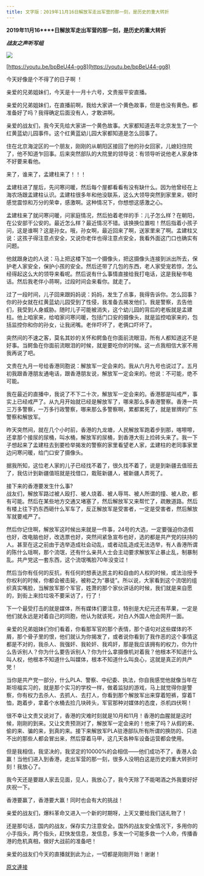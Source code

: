 ```yaml
---
title: 文字版：2019年11月16日解放军走出军营的那一刻，是历史的重大转折
---
```


**2019****年****11****月****16****日解放军走出军营的那一刻，是历史的重大转折**


***战友之声听写组***




[![](https://3.bp.blogspot.com/-vJk9B8HsU7g/XdDSiOK8qVI/AAAAAAAAAEg/90QxpEHKBd4qZgihp44QywGEgLY0SD9xgCK4BGAYYCw/s400/20191116.png)](http://3.bp.blogspot.com/-vJk9B8HsU7g/XdDSiOK8qVI/AAAAAAAAAEg/90QxpEHKBd4qZgihp44QywGEgLY0SD9xgCK4BGAYYCw/s1600/20191116.png)

[https://youtu.be/bpBeU44-gg8](https://youtu.be/bpBeU44-gg8)









今天好像是个不得了的日子啊 ！

亲爱的兄弟姐妹们，今天是十一月十六号，文贵报平安直播。

亲爱的兄弟姐妹们，在直播前啊，我给大家讲一个黄色故事，但是也没有黄色。都准备好了吗？我得确定后面没有人，才敢讲啊。




亲爱的战友们，我今天先给大家讲一个黄色故事。大家都知道去年北京发生了一个红黄蓝幼儿园事件。这个红黄蓝幼儿园大家都知道是怎么回事了。




住在北京海淀区的一个朋友，刚刚的从朝阳区接回了他的孙女回家，儿媳妇住院了，他不知道乍回事。后来突然部队的大院里的领导说：有领导听说他老人家身体不好要来看他。




来了，谁来了，孟建柱来了！！！




孟建柱进了屋后，先问寒问暖，然后每个屋都看看有没有缺什么。因为他曾经在上海农场跟孟建柱认识。孟建柱很多年和他没联系，这么大领导突然到家里来，顿时感觉震惊和万分的荣幸，感激啊。这种情况下，你想想这感激之心。




孟建柱来了就问寒问暖，问家庭情况，然后拍着老伴的手：儿子怎么样？在朝阳，在公安部干公安的。最近怎么样？最近情况不错。该换换位置啦！然后指着小孩子问，这是谁啊？这是孙女。哦，孙女啊，最近回来了啊，送家里来了啊。孟建柱又说：这孩子得注意点安全，又说你老伴也得注意点安全，我看外面这门口也确实有问题。




他就跟身边的人说：马上把这楼下加一个摄像头，把这摄像头连接到派出所去，保护老人家安全，保护小孩的安全。然后还带了几包的东西，老人家受宠若惊，怎么经得起这么大的领导来看呢。然后说有什么事情直接给我打电话，这是我秘书电话。然后我老伴小蒋啊，过段时间会来看你。就走了。




过了一段时间，儿子回来跟妈妈说：妈妈，发生了点事，我得告诉你。怎么回事？你的孙女就在红黄蓝幼儿园受到了性侵，我准备去揭发他们，我是警察，去告他们，我受到人身威胁。随时儿子可能被消失，这个幼儿园的背后的老板就是孟建柱。他上咱家来，给咱家问寒问暖，包括门口安的摄像头，就是监控咱家来的，包括监控你和你的孙女，让我闭嘴。老伴吓坏了，老俩口吓坏了。




突然间的不速之客，莫名其妙的关怀和鳄鱼在你面前流眼泪，所有人都知道这不是好事。当鳄鱼在你面前流眼泪的时候，就是要吃你的时候。这一点我相信大家不用我再说了吧。




文贵在九月一号给香港同胞说：解放军一定会来的。我从六月九号也说过了。五月初我跟香港朋友通电话，跟香港朋友说，解放军一定会来的。他说：不可能，绝不可能。




我在最近的直播中，我说了不下二十次，解放军一定会来的。香港那是叫戒严，事实上已经戒严了。从九月开始就已经是解放军了，哪来那么多香港警察。香港一共三万多警察，一万多行政警察，哪来那么多警察啊，累都累死了，就是冒牌的广东警察和解放军。




昨天突然间，就在几个小时前，香港的九龙塘，人民解放军跑着步到那，喀嚓嚓，还拿那个接尿的尿桶，叫水桶，解放军的尿桶，到香港大街上捡砖头来了。我一下子想起来了孟建柱去到要检举揭发的警察的家里看望老人家，孟建柱的老同事家里边问寒问暖，给门口安了摄像头。




据我所知，这位老人家的儿子已经找不着了，很久找不着了，说是到新疆去值班去了，我估计到新疆值班就是找借口，栽赃新疆人，被新疆人弄死了。




接下来的香港要发生什么事?<br>战友们，解放军路过被人殴打、被人烧着、被人辱骂、被人所谓的撞、被人砍，都有可能。然后在某些地方交通又堵塞了，然后解放军又来帮忙了，疏散道路。然后有楼上往下扔东西砸什么军车了，反正解放军是受害者，一定是受害者，然后解放军就要戒严了。




然后你记住啊，解放军这时候出来就是一件事，24号的大选，一定要强迫你造假也好，改电脑也好，改选票也好，突然间紧急宣布也好，选的都是共产党的扶持的人。甚至在这之前由于选举造成社会动乱，或者动乱造成无法选举，有人香港所谓的陈什么瑶啊，那个流氓，还有什么亲共人士会主动要求解放军止暴止乱，制暴制乱。共产党这一套东西，这个流氓嘴脸70年没变过！




然后当你有任何的反抗，有任何的想表达民主的和自由的人权的时候，或法治授予你权利的时候，你都会被击毙，被称之为“暴徒”。所以说，大家看到这个流氓的组织真实嘴脸，当解放军那个军官，姓萧的那个家伙讲话的时候，我们就是来自愿的，到街上来捡垃圾不要采访了，行了！




下一个最受打击的就是媒体，所有媒体们要注意，特别是大纪元还有苹果，一定是他们就永远是对着自己的同胞，他认为就该死，对白人外国人他会网开一面。




亲爱的兄弟姐妹们你们看着，你看那军官的那个表情，那个语句对这些媒体的不屑，那个骨子里的恨，他们就认为你揭发了，或者说你看到了我作恶的这个事情这都是不对的，我杀人、我强奸、我轮奸、我鸡奸，那是我应该拥有的权力，你为什么告诉别人？你为什么要告诉别人？你为什么拿摄像机对着我？他根本不知道什么叫人权，他根本不知道什么叫媒体，根本不知道什么叫良心，这就是真正的共产党！




当你是共产党一部分，什么PLA、警察、中纪委、执法，你自我感觉他就像当年在斯坦福实习的，就是那个实习的学校一样，做着监狱的游戏，马上就觉得你是警察，你有权力去杀人、去抓人、去打人，你看到那个解放军出来穿着短裤，穿着T恤，跑着步，拿着个水桶去捡几块砖头，军官那种对媒体的态度，杀机四伏啊！




很不幸让文贵又说对了，香港的灾难时刻就是10月和11月！香港的血腥就是这时候，刚刚的到来。又让文贵预测对了，解放军一定会来的！他来了吗？从假的来、偷的来、骗的来，到真的来。接下来解放军PLA驻港部队所有所谓的换防的、只进不出的那些人都会冒出来，然后穿着马甲，这几天各种车设备运营都会使用。




但是我相信，我坚决的，我坚定的10000%的会相信——他们成功不了，香港人会赢！当他们进入到香港，走出军营的那一刻，很多人没明白这是历史的重大转折时刻！我放心了。




我今天还是要跟人家去见面，见人，我放心了，我今天除了不能喝酒之外我要好好庆祝一下。




香港要赢了，香港要大赢！同时也会有大的挑战！




亲爱的战友们，爆料革命又进入一个新的时期呀，上天又要给我们送礼物了！




还是那句话，国内的战友，保存实力注意安全。国外的战友安全情况下，多用你的小手指头，两个指头，赶快发信息，发信息，多发一个可能多救一个人命，传播香港的危机真相，做好大战前的准备吧！




亲爱的战友们今天的直播就到此为止，一切都是刚刚开始！谢谢！

[原文連接](http://littleantvoice.blogspot.com/2019/11/20191116.html)